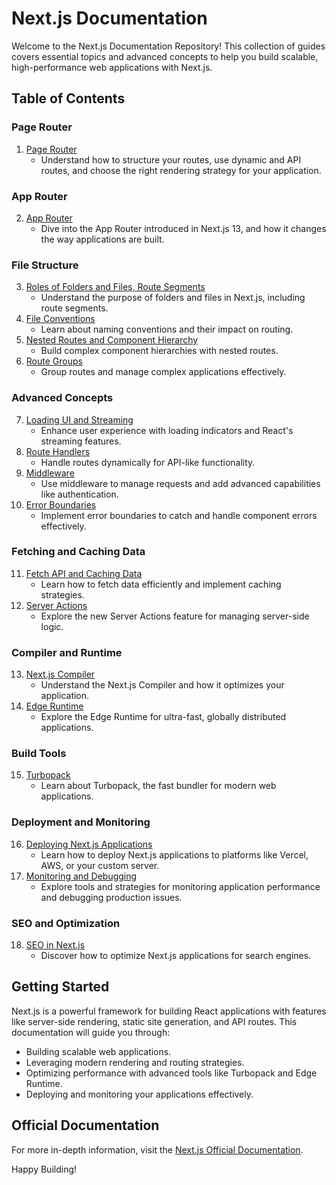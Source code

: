 # Next.js Documentation

Welcome to the Next.js Documentation Repository! This collection of guides covers essential topics and advanced concepts to help you build scalable, high-performance web applications with Next.js.

## Table of Contents

### Page Router
1. [Page Router](./page-router/README.md)
   - Understand how to structure your routes, use dynamic and API routes, and choose the right rendering strategy for your application.

### App Router
2. [App Router](./app-router/README.md)
   - Dive into the App Router introduced in Next.js 13, and how it changes the way applications are built.

### File Structure
3. [Roles of Folders and Files, Route Segments](./file-structure/roles-of-folders-and-files-route-segments/README.md)
   - Understand the purpose of folders and files in Next.js, including route segments.
4. [File Conventions](./file-structure/file-conventions/README.md)
   - Learn about naming conventions and their impact on routing.
5. [Nested Routes and Component Hierarchy](./file-structure/nested-routes-and-component-hierarchy/README.md)
   - Build complex component hierarchies with nested routes.
6. [Route Groups](./file-structure/route-groups/README.md)
   - Group routes and manage complex applications effectively.

### Advanced Concepts
7. [Loading UI and Streaming](./advanced-concepts/loading-ui-and-streaming/README.md)
   - Enhance user experience with loading indicators and React's streaming features.
8. [Route Handlers](./advanced-concepts/route-handlers/README.md)
    - Handle routes dynamically for API-like functionality.
9. [Middleware](./advanced-concepts/middleware/README.md)
    - Use middleware to manage requests and add advanced capabilities like authentication.
10. [Error Boundaries](./advanced-concepts/error-boundaries/README.md)
    - Implement error boundaries to catch and handle component errors effectively.

### Fetching and Caching Data
11. [Fetch API and Caching Data](./fetching-and-caching-data/fetch-api-and-caching-data/README.md)
    - Learn how to fetch data efficiently and implement caching strategies.
12. [Server Actions](./fetching-and-caching-data/server-actions/README.md)
    - Explore the new Server Actions feature for managing server-side logic.

### Compiler and Runtime
13. [Next.js Compiler](./nextjs-compiler/README.md)
    - Understand the Next.js Compiler and how it optimizes your application.
14. [Edge Runtime](./edge-runtime/README.md)
    - Explore the Edge Runtime for ultra-fast, globally distributed applications.

### Build Tools
15. [Turbopack](./turbopack/README.md)
    - Learn about Turbopack, the fast bundler for modern web applications.

### Deployment and Monitoring
16. [Deploying Next.js Applications](./deployment-and-monitoring/deploying-nextjs-applications/README.md)
    - Learn how to deploy Next.js applications to platforms like Vercel, AWS, or your custom server.
17. [Monitoring and Debugging](./deployment-and-monitoring/monitoring-and-debugging/README.md)
    - Explore tools and strategies for monitoring application performance and debugging production issues.

### SEO and Optimization
18. [SEO in Next.js](./seo-and-optimization/seo-in-nextjs/README.md)
    - Discover how to optimize Next.js applications for search engines.

## Getting Started

Next.js is a powerful framework for building React applications with features like server-side rendering, static site generation, and API routes. This documentation will guide you through:

- Building scalable web applications.
- Leveraging modern rendering and routing strategies.
- Optimizing performance with advanced tools like Turbopack and Edge Runtime.
- Deploying and monitoring your applications effectively.

## Official Documentation

For more in-depth information, visit the [Next.js Official Documentation](https://nextjs.org/docs).

Happy Building!

